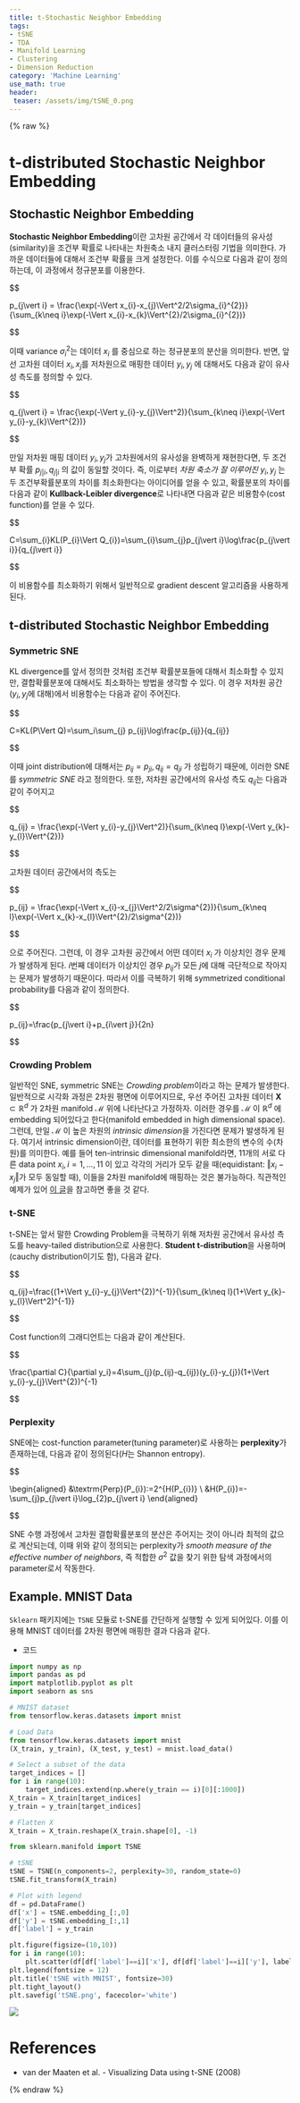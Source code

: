 ```yaml
---
title: t-Stochastic Neighbor Embedding
tags:
- tSNE
- TDA
- Manifold Learning
- Clustering
- Dimension Reduction
category: 'Machine Learning'
use_math: true
header: 
 teaser: /assets/img/tSNE_0.png
---
```

{% raw %}

# t-distributed Stochastic Neighbor Embedding

## Stochastic Neighbor Embedding

**Stochastic Neighbor Embedding**이란 고차원 공간에서 각 데이터들의 유사성(similarity)을 조건부 확률로 나타내는 차원축소 내지 클러스터링 기법을 의미한다. 가까운 데이터들에 대해서 조건부 확률을 크게 설정한다. 이를 수식으로 다음과 같이 정의하는데, 이 과정에서 정규분포를 이용한다. 

$$

p_{j\vert i} = \frac{\exp(-\Vert x_{i}-x_{j}\Vert^2/2\sigma_{i}^{2})}{\sum_{k\neq i}\exp(-\Vert x_{i}-x_{k}\Vert^{2}/2\sigma_{i}^{2})}


$$

이때 variance $\sigma_{i}^{2}$는 데이터 $x_{i}$ 를 중심으로 하는 정규분포의 분산을 의미한다. 반면, 앞선 고차원 데이터 $x_i,x_{j}$를 저차원으로 매핑한 데이터 $y_i,y_j$ 에 대해서도 다음과 같이 유사성 측도를 정의할 수 있다.

$$

q_{j\vert i} = \frac{\exp(-\Vert y_{i}-y_{j}\Vert^2)}{\sum_{k\neq i}\exp(-\Vert y_{i}-y_{k}\Vert^{2})}


$$

만일 저차원 매핑 데이터 $y_i,y_j$가 고차원에서의 유사성을 완벽하게 재현한다면, 두 조건부 확률 $p_{j\vert i},q_{j\vert i}$ 의 값이 동일할 것이다. 즉, 이로부터 *차원 축소가 잘 이루어진* $y_i,y_j$ 는 두 조건부확률분포의 차이를 최소화한다는 아이디어를 얻을 수 있고, 확률분포의 차이를 다음과 같이 **Kullback-Leibler divergence**로 나타내면 다음과 같은 비용함수(cost function)를 얻을 수 있다.

$$

C=\sum_{i}KL(P_{i}\Vert Q_{i})=\sum_{i}\sum_{j}p_{j\vert i}\log\frac{p_{j\vert i}}{q_{j\vert i}}


$$

이 비용함수를 최소화하기 위해서 일반적으로 gradient descent 알고리즘을 사용하게 된다.

## t-distributed Stochastic Neighbor Embedding

### Symmetric SNE

KL divergence를 앞서 정의한 것처럼 조건부 확률분포들에 대해서 최소화할 수 있지만, 결합확률분포에 대해서도 최소화하는 방법을 생각할 수 있다. 이 경우 저차원 공간($y_i,y_j$에 대해)에서 비용함수는 다음과 같이 주어진다.

$$

C=KL(P\Vert Q)=\sum_i\sum_{j} p_{ij}\log\frac{p_{ij}}{q_{ij}}


$$

이때 joint distribution에 대해서는 $p_{ij}=p_{ji}, q_{ij}=q_{ji}$ 가 성립하기 때문에, 이러한 SNE를 *symmetric SNE* 라고 정의한다. 또한, 저차원 공간에서의 유사성 측도 $q_{ij}$는 다음과 같이 주어지고

$$

q_{ij} = \frac{\exp(-\Vert y_{i}-y_{j}\Vert^2)}{\sum_{k\neq l}\exp(-\Vert y_{k}-y_{l}\Vert^{2})}


$$

고차원 데이터 공간에서의 측도는

$$

p_{ij} = \frac{\exp(-\Vert x_{i}-x_{j}\Vert^2/2\sigma^{2})}{\sum_{k\neq l}\exp(-\Vert x_{k}-x_{l}\Vert^{2}/2\sigma^{2})}


$$

으로 주어진다. 그런데, 이 경우 고차원 공간에서 어떤 데이터 $x_i$ 가 이상치인 경우 문제가 발생하게 된다. $i$번째 데이터가 이상치인 경우 $p_{ij}$가 모든 $j$에 대해 극단적으로 작아지는 문제가 발생하기 때문이다. 따라서 이를 극복하기 위해 symmetrized conditional probability를 다음과 같이 정의한다.

$$

p_{ij}=\frac{p_{j\vert i}+p_{i\vert j}}{2n}


$$

### Crowding Problem
일반적인 SNE, symmetric SNE는 *Crowding problem*이라고 하는 문제가 발생한다. 일반적으로 시각화 과정은 2차원 평면에 이루어지므로, 우선 주어진 고차원 데이터 $\mathbf{X}\subset\mathbb{R}^d$ 가 2차원 manifold $\mathcal{M}$ 위에 나타난다고 가정하자. 이러한 경우를 $\mathcal{M}$ 이 $\mathbb{R}^d$ 에 embedding 되어있다고 한다(manifold embedded in high dimensional space). 그런데, 만일 $\mathcal{M}$ 이 높은 차원의 *intrinsic dimension*을 가진다면 문제가 발생하게 된다. 여기서 intrinsic dimension이란, 데이터를 표현하기 위한 최소한의 변수의 수(차원)를 의미한다. 예를 들어 ten-intrinsic dimensional manifold라면, 11개의 서로 다른 data point $x_{i}, i=1,\ldots,11$ 이 있고 각각의 거리가 모두 같을 때(equidistant: $\Vert x_{i}-x_{j}\Vert$가 모두 동일할 때), 이들을 2차원 manifold에 매핑하는 것은 불가능하다. 직관적인 예제가 있어 [이 글](https://medium.com/@Vivek06/crowding-problem-c9ba85c3bb2d)을 참고하면 좋을 것 같다.

### t-SNE
t-SNE는 앞서 말한 Crowding Problem을 극복하기 위해 저차원 공간에서 유사성 측도를 heavy-tailed distribution으로 사용한다. **Student t-distribution**을 사용하며(cauchy distribution이기도 함), 다음과 같다.

$$

q_{ij}=\frac{(1+\Vert y_{i}-y_{j}\Vert^{2})^{-1}}{\sum_{k\neq l}(1+\Vert y_{k}-y_{l}\Vert^2)^{-1}}


$$

Cost function의 그래디언트는 다음과 같이 계산된다.

$$

\frac{\partial C}{\partial y_i}=4\sum_{j}(p_{ij}-q_{ij})(y_{i}-y_{j})(1+\Vert y_{i}-y_{j}\Vert^{2})^{-1}


$$

### Perplexity
SNE에는 cost-function parameter(tuning parameter)로 사용하는 **perplexity**가 존재하는데, 다음과 같이 정의된다($H$는 Shannon entropy).

$$

\begin{aligned}
&\textrm{Perp}(P_{i}):=2^{H(P_{i})} \\
&H(P_{i})=-\sum_{j}p_{j\vert i}\log_{2}p_{j\vert i}
\end{aligned}


$$

SNE 수행 과정에서 고차원 결합확률분포의 분산은 주어지는 것이 아니라 최적의 값으로 계산되는데, 이때 위와 같이 정의되는 perplexity가 *smooth measure of the effective number of neighbors*, 즉 적합한 $\sigma^{2}$ 값을 찾기 위한 탐색 과정에서의 parameter로서 작동한다.

## Example. MNIST Data

`Sklearn` 패키지에는 `TSNE` 모듈로 t-SNE를 간단하게 실행할 수 있게 되어있다. 이를 이용해 MNIST 데이터를 2차원 평면에 매핑한 결과 다음과 같다.

- 코드

```python
import numpy as np
import pandas as pd
import matplotlib.pyplot as plt
import seaborn as sns

# MNIST dataset
from tensorflow.keras.datasets import mnist

# Load Data
from tensorflow.keras.datasets import mnist
(X_train, y_train), (X_test, y_test) = mnist.load_data()

# Select a subset of the data
target_indices = []
for i in range(10):
    target_indices.extend(np.where(y_train == i)[0][:1000])
X_train = X_train[target_indices]
y_train = y_train[target_indices]

# Flatten X
X_train = X_train.reshape(X_train.shape[0], -1)

from sklearn.manifold import TSNE

# tSNE
tSNE = TSNE(n_components=2, perplexity=30, random_state=0)
tSNE.fit_transform(X_train)

# Plot with legend
df = pd.DataFrame()
df['x'] = tSNE.embedding_[:,0]
df['y'] = tSNE.embedding_[:,1]
df['label'] = y_train

plt.figure(figsize=(10,10))
for i in range(10):
    plt.scatter(df[df['label']==i]['x'], df[df['label']==i]['y'], label=i)
plt.legend(fontsize = 12)
plt.title('tSNE with MNIST', fontsize=30)
plt.tight_layout()
plt.savefig('tSNE.png', facecolor='white')

```


![](/assets/img/tSNE_0.png)

# References
- van der Maaten et al. - Visualizing Data using t-SNE (2008)


{% endraw %}